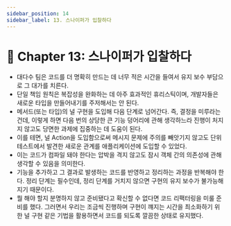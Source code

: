 ```yaml
---
sidebar_position: 14
sidebar_label: 13. 스나이퍼가 입찰하다
---
```


# 🌈 Chapter 13: 스나이퍼가 입찰하다

- 대다수 팀은 코드를 더 명확히 만드는 데 너무 적은 시간을 들여서 유지 보수 부담으로 그 대가를 치른다.
- 단일 책임 원칙은 복잡성을 완화하는 데 아주 효과적인 휴리스틱이며, 개발자들은 새로운 타입을 만들어내기를 주저해서는 안 된다.
- 메서드(또는 타입)의 널 구현을 도입해 다음 단계로 넘어간다. 즉, 결정을 미루라는 건데, 이렇게 하면 다음 번의 상당한 큰 기능 덩어리에 관해 생각하느라 진행이 처지지 않고도 당면한 과제에 집중하는 데 도움이 된다.
- 이를 테면, 널 Action을 도입함으로써 메시지 문제에 주의를 빼앗기지 않고도 단위 테스트에서 발견한 새로운 관계를 애플리케이션에 도입할 수 있었다.
- 이는 코드가 컴파일 돼야 한다는 압박을 격지 않고도 잠시 객체 간의 의존성에 관해 생각할 수 있음을 의미한다.
- 기능을 추가하고 그 결과로 발생하는 코드를 반영하고 정리하는 과정을 반복해야 한다. 정리 단계는 필수인데, 정리 단계를 거치지 않으면 구현의 유지 보수가 불가능해지기 때문이다.
- 뭘 해야 할지 분명하지 않고 준비됐다고 확신할 수 없다면 코드 리팩터링을 미룰 준비를 했다. 그러면서 우리는 조금씩 진행하며 구현이 꺠지는 시간을 최소화하기 위한 널 구현 같은 기법을 활용하면서 코드를 되도록 깔끔한 상태로 유지했다.
